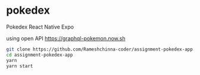 # pokedex
Pokedex React Native Expo 

using open API https://graphql-pokemon.now.sh

```sh
git clone https://github.com/Rameshchinna-coder/assignment-pokedex-app.git
cd assignment-pokedex-app
yarn
yarn start
```

